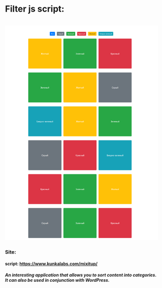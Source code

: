 # Filter js script:
# <img src="https://raw.githubusercontent.com/VitaliyNosov/Filter-Js-Categoty/main/img/img.png">
### Site: 
#### script: https://www.kunkalabs.com/mixitup/
##### An interesting application that allows you to sort content into categories. It can also be used in conjunction with WordPress.